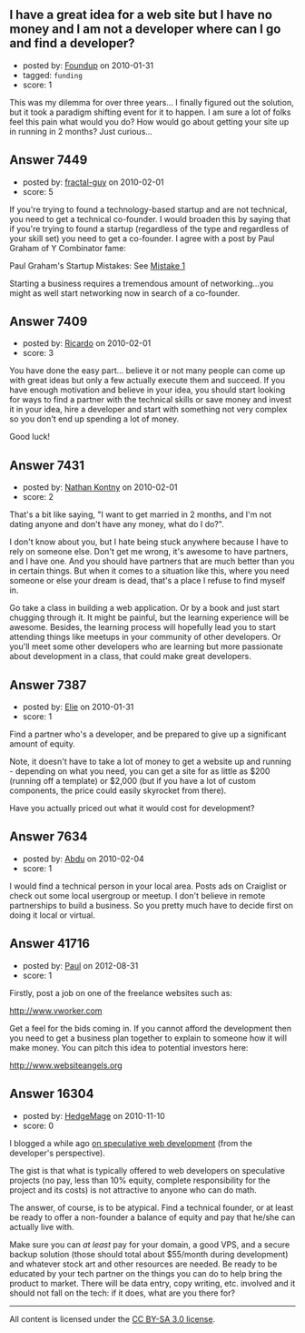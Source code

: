 ## I have a great idea for a web site but I have no money and I am not a developer where can I go and find a developer?

- posted by: [Foundup](https://stackexchange.com/users/-1/2413-foundup) on 2010-01-31
- tagged: `funding`
- score: 1

This was my dilemma for over three years... I finally figured out the solution, but it took a paradigm shifting event for it to happen.  I am sure a lot of folks feel this pain what would you do? How would go about getting your site up in running in 2 months? Just curious... 


## Answer 7449

- posted by: [fractal-guy](https://stackexchange.com/users/-1/2274-fractal-guy) on 2010-02-01
- score: 5

<p>If you're trying to found a technology-based startup and are not technical, you need to get a technical co-founder. I would broaden this by saying that if you're trying to found a startup (regardless of the type and regardless of your skill set) you need to get a co-founder. I agree with a post by Paul Graham of Y Combinator fame:</p>

<p>Paul Graham's Startup Mistakes: See <a href="http://paulgraham.com/startupmistakes.html" rel="nofollow">Mistake 1</a></p>

<p>Starting a business requires a tremendous amount of networking...you might as well start networking now in search of a co-founder. </p>



## Answer 7409

- posted by: [Ricardo](https://stackexchange.com/users/-1/42-ricardo) on 2010-02-01
- score: 3

You have done the easy part... believe it or not many people can come up with great ideas but only a few actually execute them and succeed. If you have enough motivation and believe in your idea, you should start looking for ways to find a partner with the technical skills or save money and invest it in your idea, hire a developer and start with something not very complex so you don't end up spending a lot of money.

Good luck! 


## Answer 7431

- posted by: [Nathan Kontny](https://stackexchange.com/users/-1/973-nathan-kontny) on 2010-02-01
- score: 2

That's a bit like saying, "I want to get married in 2 months, and I'm not dating anyone and don't have any money, what do I do?". 

I don't know about you, but I hate being stuck anywhere because I have to rely on someone else. Don't get me wrong, it's awesome to have partners, and I have one. And you should have partners that are much better than you in certain things. But when it comes to a situation like this, where you need someone or else your dream is dead, that's a place I refuse to find myself in.  

Go take a class in building a web application. Or by a book and just start chugging through it. It might be painful, but the learning experience will be awesome.  Besides, the learning process will hopefully lead you to start attending things like meetups in your community of other developers. Or you'll meet some other developers who are learning but more passionate about development in a class, that could make great developers. 



## Answer 7387

- posted by: [Elie](https://stackexchange.com/users/-1/1752-elie) on 2010-01-31
- score: 1

Find a partner who's a developer, and be prepared to give up a significant amount of equity.

Note, it doesn't have to take a lot of money to get a website up and running - depending on what you need, you can get a site for as little as $200 (running off a template) or $2,000 (but if you have a lot of custom components, the price could easily skyrocket from there).

Have you actually priced out what it would cost for development?


## Answer 7634

- posted by: [Abdu](https://stackexchange.com/users/-1/2029-abdu) on 2010-02-04
- score: 1

I would find a technical person in your local area. Posts ads on Craiglist or check out some local usergroup or meetup. I don't believe in remote partnerships to build a business. So you pretty much have to decide first on doing it local or virtual.


## Answer 41716

- posted by: [Paul](https://stackexchange.com/users/-1/19486-paul) on 2012-08-31
- score: 1

Firstly, post a job on one of the freelance websites such as:

http://www.vworker.com

Get a feel for the bids coming in. If you cannot afford the development then you need to get a business plan together to explain to someone how it will make money. You can pitch this idea to potential investors here:

http://www.websiteangels.org


## Answer 16304

- posted by: [HedgeMage](https://stackexchange.com/users/-1/5198-hedgemage) on 2010-11-10
- score: 0

I blogged a while ago [on speculative web development](http://binaryredneck.net/node/167) (from the developer's perspective).

The gist is that what is typically offered to web developers on speculative projects (no pay, less than 10% equity, complete responsibility for the project and its costs) is not attractive to anyone who can do math.

The answer, of course, is to be atypical.  Find a technical founder, or at least be ready to offer a non-founder a balance of equity and pay that he/she can actually live with.

Make sure you can *at least* pay for your domain, a good VPS, and a secure backup solution (those should total about $55/month during development) and whatever stock art and other resources are needed.  Be ready to be educated by your tech partner on the things you can do to help bring the product to market.  There will be data entry, copy writing, etc. involved and it should not fall on the tech: if it does, what are you there for?





---

All content is licensed under the [CC BY-SA 3.0 license](https://creativecommons.org/licenses/by-sa/3.0/).
